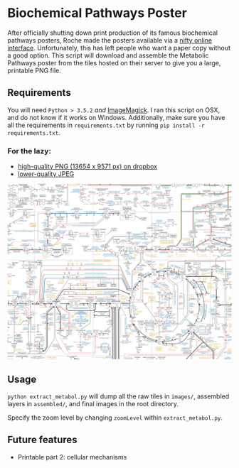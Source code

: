 # Biochemical Pathways Poster

After officially shutting down print production of its famous biochemical pathways posters, Roche made the posters available via a [nifty online interface](http://biochemical-pathways.com/#/map/1). Unfortunately, this has left people who want a paper copy without a good option. This script will download and assemble the Metabolic Pathways poster from the tiles hosted on their server to give you a large, printable PNG file.

## Requirements
You will need `Python > 3.5.2` *and* [ImageMagick](http://www.imagemagick.org/script/index.php). I ran this script on OSX, and do not know if it works on Windows.
Additionally, make sure you have all the requirements in `requirements.txt` by running `pip install -r requirements.txt`.

### For the lazy:
- [high-quality PNG (13654 x 9571 px) on dropbox](https://github.com/usnish/biochemical-pathways-poster/raw/master/finalimg_hires.png)
- [lower-quality JPEG](https://github.com/usnish/biochemical-pathways-poster/blob/master/finalimg.jpg)

![preview jpeg](preview.jpg)


## Usage
`python extract_metabol.py` will dump all the raw tiles in `images/`, assembled layers in `assembled/`, and final images in the root directory.

Specify the zoom level by changing `zoomLevel` within `extract_metabol.py`.

## Future features
- Printable part 2: cellular mechanisms

